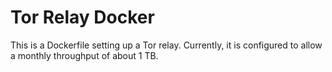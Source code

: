 # Tor Relay Docker

This is a Dockerfile setting up a Tor relay. Currently, it is configured
to allow a monthly throughput of about 1 TB.
